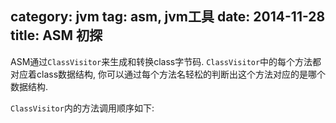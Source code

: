 category: jvm
tag: asm, jvm工具
date: 2014-11-28
title: ASM 初探
---
ASM通过`ClassVisitor`来生成和转换class字节码. `ClassVisitor`中的每个方法都对应着class数据结构, 你可以通过每个方法名轻松的判断出这个方法对应的是哪个数据结构. 

`ClassVisitor`内的方法调用顺序如下:

